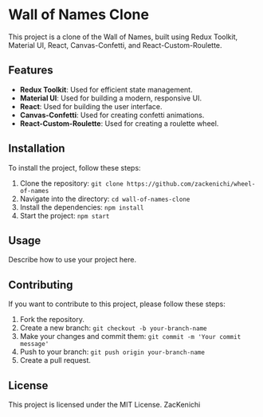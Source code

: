 # Wall of Names Clone

This project is a clone of the Wall of Names, built using Redux Toolkit, Material UI, React, Canvas-Confetti, and React-Custom-Roulette.

## Features

- **Redux Toolkit**: Used for efficient state management.
- **Material UI**: Used for building a modern, responsive UI.
- **React**: Used for building the user interface.
- **Canvas-Confetti**: Used for creating confetti animations.
- **React-Custom-Roulette**: Used for creating a roulette wheel.

## Installation

To install the project, follow these steps:

1. Clone the repository: `git clone https://github.com/zackenichi/wheel-of-names`
2. Navigate into the directory: `cd wall-of-names-clone`
3. Install the dependencies: `npm install`
4. Start the project: `npm start`

## Usage

Describe how to use your project here.

## Contributing

If you want to contribute to this project, please follow these steps:

1. Fork the repository.
2. Create a new branch: `git checkout -b your-branch-name`
3. Make your changes and commit them: `git commit -m 'Your commit message'`
4. Push to your branch: `git push origin your-branch-name`
5. Create a pull request.

## License

This project is licensed under the MIT License.
ZacKenichi
